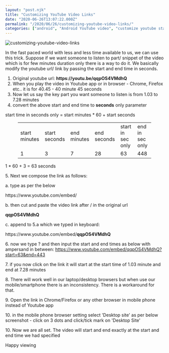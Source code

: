 ```yaml
---
layout: "post.njk"
title: "Customizing YouTube Video Links"
date: "2020-06-26T13:07:22.000Z"
permalink: "/2020/06/26/customizing-youtube-video-links/"
categories: ["android", "Android YouTube video", "customize youtube start end times", "desktop browser", "Uncategorized", "video url editing"]
---
```


![customizing-youtube-video-links](/assets/images/image15.jpg)

<!-- wp:paragraph -->
<p>In the fast paced world with less and less time available to us, we can use this trick. Suppose if we want someone to listen to part/ snippet of the video which is for few minutes duration only there is a way to do it. We basically modify the youtube url/  link  by passing the start and end time in seconds.</p>
<!-- /wp:paragraph -->

<!-- wp:paragraph -->
<p></p>
<!-- /wp:paragraph -->

<!-- wp:list {"ordered":true} -->
<ol><li>Original youtube url: <strong>https://youtu.be/qqpOS4VMdhQ</strong></li><li>When you play the video in Youtube app or in browser - Chrome, Firefox etc.. it is for 40.45 - 40 minute 45 seconds</li><li>Now let us say the key part you want someone to listen is from 1.03 to 7.28 minutes</li><li>convert the above start and end time to <strong>seconds</strong> only parameter</li></ol>
<!-- /wp:list -->

<!-- wp:paragraph -->
<p>start time in seconds only = start minutes * 60 + start seconds </p>
<!-- /wp:paragraph -->

<!-- wp:table -->
<figure class="wp-block-table"><table><tbody><tr><td>start minutes</td><td>start seconds</td><td>end minutes</td><td>end seconds</td><td>start in sec only</td><td>end in sec only</td></tr><tr><td>1</td><td>3</td><td>7</td><td>28</td><td>63</td><td>448</td></tr></tbody></table></figure>
<!-- /wp:table -->

<!-- wp:paragraph -->
<p>1 * 60 + 3 = 63 seconds</p>
<!-- /wp:paragraph -->

<!-- wp:paragraph -->
<p>5. Next we compose the link as follows:</p>
<!-- /wp:paragraph -->

<!-- wp:paragraph -->
<p>a. type as per the below </p>
<!-- /wp:paragraph -->

<!-- wp:paragraph -->
<p>https://www.youtube.com/embed/</p>
<!-- /wp:paragraph -->

<!-- wp:paragraph -->
<p>b. then cut and paste the video link after / in the original url</p>
<!-- /wp:paragraph -->

<!-- wp:paragraph -->
<p><strong>qqpOS4VMdhQ</strong></p>
<!-- /wp:paragraph -->

<!-- wp:paragraph -->
<p>c. append to 5.a which we typed in keyboard:</p>
<!-- /wp:paragraph -->

<!-- wp:paragraph -->
<p>https://www.youtube.com/embed/<strong>qqpOS4VMdhQ</strong></p>
<!-- /wp:paragraph -->

<!-- wp:paragraph -->
<p>6. now we type ? and then input the start and end times as below with ampersand in between: <a rel="noreferrer noopener" href="https://www.youtube.com/embed/qqpOS4VMdhQ?start=63&amp;end=443" target="_blank">https://www.youtube.com/embed/qqpOS4VMdhQ?start=63&amp;end=443</a></p>
<!-- /wp:paragraph -->

<!-- wp:paragraph -->
<p>7. if you now click on the link it will start at the start time of 1.03 minute and end at 7.28 minutes</p>
<!-- /wp:paragraph -->

<!-- wp:paragraph -->
<p>8. There will work well in our laptop/desktop browsers but when use our mobile/smartphone there is an inconsistency. There is a workaround for that.</p>
<!-- /wp:paragraph -->

<!-- wp:paragraph -->
<p>9. Open the link in Chrome/Firefox or any other browser in mobile phone instead of Youtube app</p>
<!-- /wp:paragraph -->

<!-- wp:paragraph -->
<p>10. in the mobile phone browser setting select 'Desktop site' as per below screenshot - click on 3 dots and click/tick mark on 'Desktop Site'</p>
<!-- /wp:paragraph -->

<!-- wp:image {"id":161,"sizeSlug":"large"} -->
<figure class="wp-block-image size-large"></figure>
<!-- /wp:image -->

<!-- wp:paragraph -->
<p>10. Now we are all set. The video will start and end exactly at the start and end time we had specified</p>
<!-- /wp:paragraph -->

<!-- wp:paragraph -->
<p></p>
<!-- /wp:paragraph -->

<!-- wp:paragraph -->
<p>Happy viewing</p>
<!-- /wp:paragraph -->

<!-- wp:paragraph -->
<p></p>
<!-- /wp:paragraph -->
